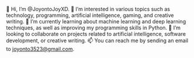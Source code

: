 
👋 Hi, I’m @JoyontoJoyXD.
👀 I’m interested in various topics such as technology, programming, artificial intelligence, gaming, and creative writing.
🌱 I’m currently learning about machine learning and deep learning techniques, as well as improving my programming skills in Python.
💞️ I’m looking to collaborate on projects related to artificial intelligence, software development, or creative writing.
📫 You can reach me by sending an email to joyonto3523@gmail.com.
<!---
JoyontoJoyXD/JoyontoJoyXD is a ✨ special ✨ repository because its `README.md` (this file) appears on your GitHub profile.
You can click the Preview link to take a look at your changes.
--->
